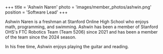 +++
title = 'Ashwin Naren'
photo = 'images/member_photos/ashwin.png'
position = 'Software Lead'
+++

Ashwin Naren is a freshman at Stanford Online High School who enjoys math, programming, and swimming.
Ashwin has been a member of Stanford OHS's FTC Robotics Team (Team 5206) since 2021
and has been a member of the team since the 2024 season.

In his free time, Ashwin enjoys playing the guitar and reading.
